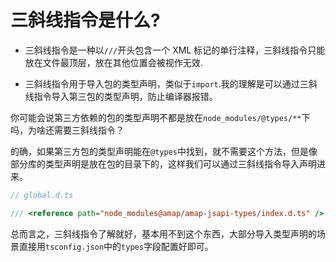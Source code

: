# 三斜线指令是什么?

-   三斜线指令是一种以`///`开头包含一个 XML 标记的单行注释，三斜线指令只能放在文件最顶层，放在其他位置会被视作无效.

-   三斜线指令用于导入包的类型声明，类似于`import`.我的理解是可以通过三斜线指令导入第三包的类型声明，防止编译器报错。

你可能会说第三方依赖的包的类型声明不都是放在`node_modules/@types/**`下吗，为啥还需要三斜线指令？

的确，如果第三方包的类型声明能在`@types`中找到，就不需要这个方法，但是像部分库的类型声明是放在包的目录下的，这样我们可以通过三斜线指令导入声明进来。

```ts
// global.d.ts

/// <reference path="node_modules@amap/amap-jsapi-types/index.d.ts" />
```

总而言之，三斜线指令了解就好，基本用不到这个东西，大部分导入类型声明的场景直接用`tsconfig.json`中的`types`字段配置好即可。
